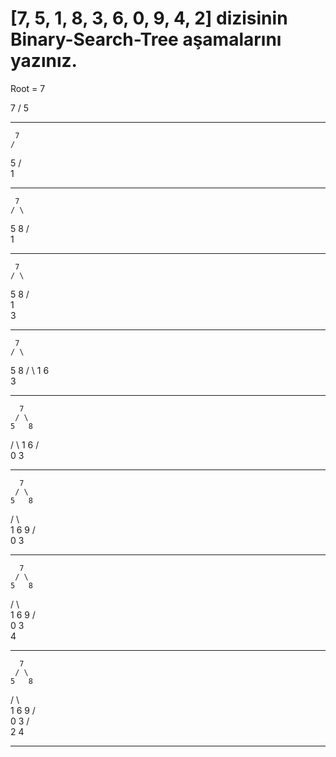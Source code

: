 # [7, 5, 1, 8, 3, 6, 0, 9, 4, 2] dizisinin Binary-Search-Tree aşamalarını yazınız.

Root = 7

   7
  /
 5

 ---

     7
    /
   5
  /   
 1

 ---

     7
    / \
   5   8
  /  
 1  

 ---

     7
    / \
   5   8
  /  
 1 
  \
   3

---

     7
    / \
   5   8
  / \ 
 1   6
  \
   3

---

      7
     / \
    5   8
   / \ 
  1   6
 / \
 0  3
 
 ---

      7
     / \
    5   8
   / \   \
  1   6   9
 / \
 0  3

 ---

      7
     / \
    5   8
   / \   \
  1   6   9
 / \
 0  3
     \
      4

---
      7
     / \
    5   8
   / \   \
  1   6   9
 / \
 0  3
   / \
  2   4

---